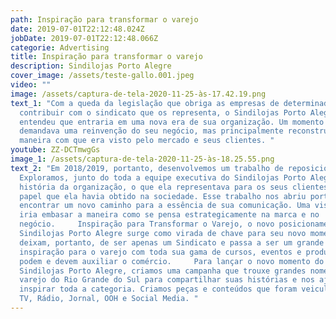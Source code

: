 ```yaml
---
path: Inspiração para transformar o varejo
date: 2019-07-01T22:12:48.024Z
jobDate: 2019-07-01T22:12:48.066Z
categorie: Advertising
title: Inspiração para transformar o varejo
description: Sindilojas Porto Alegre
cover_image: /assets/teste-gallo.001.jpeg
video: ""
image: /assets/captura-de-tela-2020-11-25-às-17.42.19.png
text_1: "Com a queda da legislação que obriga as empresas de determinado setor a
  contribuir com o sindicato que os representa, o Sindilojas Porto Alegre
  entendeu que entraria em uma nova era de sua organização. Um momento que
  demandava uma reinvenção do seu negócio, mas principalmente reconstruir a
  maneira com que era visto pelo mercado e seus clientes. "
youtube: ZZ-DCTmwgGs
image_1: /assets/captura-de-tela-2020-11-25-às-18.25.55.png
text_2: "Em 2018/2019, portanto, desenvolvemos um trabalho de reposicionamento.
  Exploramos, junto do toda a equipe executiva do Sindilojas Porto Alegre, a
  história da organização, o que ela representava para os seus clientes e o
  papel que ela havia obtido na sociedade. Esse trabalho nos abriu portas para
  encontrar um novo caminho para a essência de sua comunicação. Uma visão que
  iria embasar a maneira como se pensa estrategicamente na marca e no
  negócio.     Inspiração para Transformar o Varejo, o novo posicionamento do
  Sindilojas Porto Alegre surge como virada de chave para seu novo momento. Eles
  deixam, portanto, de ser apenas um Sindicato e passa a ser um grande centro de
  inspiração para o varejo com toda sua gama de cursos, eventos e produtos que
  podem e devem auxiliar o comércio.     Para lançar o novo momento do
  Sindilojas Porto Alegre, criamos uma campanha que trouxe grandes nomes do
  varejo do Rio Grande do Sul para compartilhar suas histórias e nos ajudar a
  inspirar toda a categoria. Criamos peças e conteúdos que foram veiculados em
  TV, Rádio, Jornal, OOH e Social Media. "
---
```

